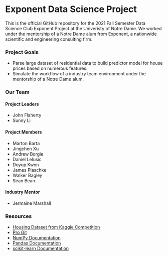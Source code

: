 # Exponent Data Science Project
This is the official GitHub repository for the 2021 Fall Semester Data Science Club Exponent Project at the Univeristy of Notre Dame.
We worked under the mentorship of a Notre Dame alum from Exponent, a nationwide scientific and engineering consulting firm.

### Project Goals
- Parse large dataset of residential data to build predictor model for house prices based on numerous features.
- Simulate the workflow of a industry team environment under the mentorship of a Notre Dame alum.

### Our Team
#### Project Leaders
- John Flaherty
- Sunny Li
#### Project Members 
- Marton Barta 
- Jingchen Xu 
- Andrew Borgie
- Daniel Lelusic
- Doyup Kwon
- James Plaschke
- Walker Bagley 
- Sean Bean
#### Industry Mentor
- Jermaine Marshall
### Resources
- [Housing Dataset from Kaggle Competition](https://www.kaggle.com/c/house-prices-advanced-regression-techniques/overview)
- [Pro Git](https://git-scm.com/book/en/v2)
- [NumPy Documentation](https://numpy.org/doc/stable/user/index.html)
- [Pandas Documentation](https://pandas.pydata.org/pandas-docs/stable/user_guide/index.html)
- [scikit-learn Documentation](https://scikit-learn.org/stable/user_guide.html)

